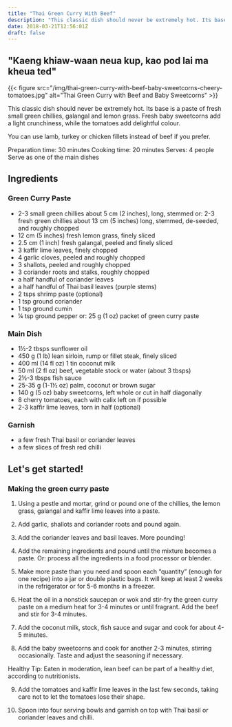 ```yaml
---
title: "Thai Green Curry With Beef"
description: "This classic dish should never be extremely hot. Its base is a paste of fresh small green chillies, galangal and lemon grass. Learn how to make it in less than an hour here."
date: 2018-03-21T12:56:01Z
draft: false
---
```


## "Kaeng khiaw-waan neua kup, kao pod lai ma kheua ted"

{{< figure src="/img/thai-green-curry-with-beef-baby-sweetcorns-cheery-tomatoes.jpg" alt="Thai Green Curry with Beef and Baby Sweetcorns" >}}

This classic dish should never be extremely hot. Its base is a paste of fresh small green chillies, galangal and lemon grass. Fresh baby sweetcorns add a light crunchiness, while the tomatoes add delightful colour.

You can use lamb, turkey or chicken fillets instead of beef if you prefer.

Preparation time: 30 minutes
Cooking time: 20 minutes
Serves: 4 people
Serve as one of the main dishes

## Ingredients

### Green Curry Paste

- 2-3 small green chillies about 5 cm (2 inches), long, stemmed or: 2-3 fresh green chillies about 13 cm (5 inches) long, stemmed, de-seeded, and roughly chopped
- 12 cm (5 inches) fresh lemon grass, finely sliced
- 2.5 cm (1 inch) fresh galangal, peeled and finely sliced
- 3 kaffir lime leaves, finely chopped
- 4 garlic cloves, peeled and roughly chopped
- 3 shallots, peeled and roughly chopped
- 3 coriander roots and stalks, roughly chopped
- a half handful of coriander leaves
- a half handful of Thai basil leaves (purple stems)
- 2 tsps shrimp paste (optional)
- 1 tsp ground coriander
- 1 tsp ground cumin
- ¼ tsp ground pepper or: 25 g (1 oz) packet of green curry paste

### Main Dish

- 1½-2 tbsps sunflower oil
- 450 g (1 lb) lean sirloin, rump or fillet steak, finely sliced
- 400 ml (14 fl oz) 1 tin coconut milk
- 50 ml (2 fl oz) beef, vegetable stock or water (about 3 tbsps)
- 2½-3 tbsps fish sauce
- 25-35 g (1-1½ oz) palm, coconut or brown sugar
- 140 g (5 oz) baby sweetcorns, left whole or cut in half diagonally
- 8 cherry tomatoes, each with calix left on if possible
- 2-3 kaffir lime leaves, torn in half (optional)

### Garnish

- a few fresh Thai basil or coriander leaves
- a few slices of fresh red chilli

## Let's get started!

### Making the green curry paste

1. Using a pestle and mortar, grind or pound one of the chillies, the lemon grass, galangal and kaffir lime leaves into a paste.

2. Add garlic, shallots and coriander roots and pound again.

3. Add the coriander leaves and basil leaves. More pounding!

4. Add the remaining ingredients and pound until the mixture becomes a paste. Or: process all the ingredients in a food processor or blender.

5. Make more paste than you need and spoon each “quantity” (enough for one recipe) into a jar or double plastic bags. It will keep at least 2 weeks in the refrigerator or for 5-6 months in a freezer.

6. Heat the oil in a nonstick saucepan or wok and stir-fry the green curry paste on a medium heat for 3-4 minutes or until fragrant. Add the beef and stir for 3-4 minutes.

7. Add the coconut milk, stock, fish sauce and sugar and cook for about 4-5 minutes.

8. Add the baby sweetcorns and cook for another 2-3 minutes, stirring occasionally. Taste and adjust the seasoning if necessary.

Healthy Tip: Eaten in moderation, lean beef can be part of a healthy diet, according to nutritionists.

9. Add the tomatoes and kaffir lime leaves in the last few seconds, taking care not to let the tomatoes lose their shape.

10. Spoon into four serving bowls and garnish on top with Thai basil or coriander leaves and chilli.